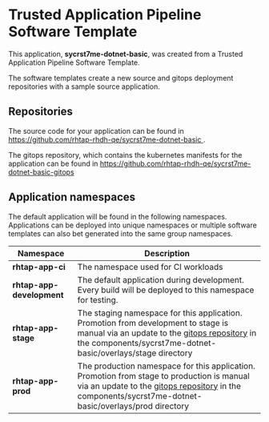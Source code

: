 # Trusted Application Pipeline Software Template

This application, **sycrst7me-dotnet-basic**, was created from a Trusted Application Pipeline Software Template.

The software templates create a new source and gitops deployment repositories with a sample source application. 

## Repositories

The source code for your application can be found in [https://github.com/rhtap-rhdh-qe/sycrst7me-dotnet-basic ](https://github.com/rhtap-rhdh-qe/sycrst7me-dotnet-basic ).
 
The gitops repository, which contains the kubernetes manifests for the application can be found in 
[https://github.com/rhtap-rhdh-qe/sycrst7me-dotnet-basic-gitops ](https://github.com/rhtap-rhdh-qe/sycrst7me-dotnet-basic-gitops ) 

## Application namespaces 

The default application will be found in the following namespaces. Applications can be deployed into unique namespaces or multiple software templates can also bet generated into the same group namespaces.  

|  Namespace   |  Description   |  
| -------- | -------- |
| **rhtap-app-ci** | The namespace used for CI workloads |
| **rhtap-app-development** | The default application during development. Every build will be deployed to this namespace for testing. |
| **rhtap-app-stage** | The staging namespace for this application. Promotion from development to stage is manual via an update to the [gitops repository](https://github.com/rhtap-rhdh-qe/sycrst7me-dotnet-basic-gitops ) in the components/sycrst7me-dotnet-basic/overlays/stage directory |
| **rhtap-app-prod** | The production namespace for this application. Promotion from stage to production is manual via an update to the [gitops repository](https://github.com/rhtap-rhdh-qe/sycrst7me-dotnet-basic-gitops ) in the components/sycrst7me-dotnet-basic/overlays/prod directory |